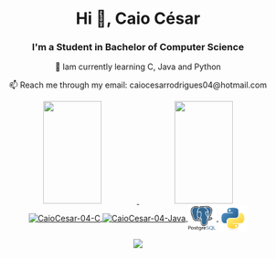 <h1 align="center">Hi 👋, Caio César</h1>
<h3 align="center">I'm a Student in Bachelor of Computer Science</h3>

<p align="center">
🔭 Iam currently learning C, Java and Python
</p>
<p align="center">
📫 Reach me through my email: caiocesarrodrigues04@hotmail.com
</p>
<div align="center">
  <a href="https://github.com/CaioCesar-04/">
  <img height="180em" width="45%" src="https://github-readme-stats.vercel.app/api?username=CaioCesar-04&show_icons=true&theme=gotham&include_all_commits=true&count_private=true"/>
  <img height="180em" width="45%" src="https://github-readme-stats.vercel.app/api/top-langs/?username=CaioCesar-04&layout=compact&langs_count=7&theme=gotham"/>
</div>

<div align="center">
  <img align="center" alt="CaioCesar-04-C" height="45" width="50" src="https://cdn.jsdelivr.net/gh/devicons/devicon/icons/c/c-original.svg" />
  <img align="center" alt="CaioCesar-04-Java" height="45" width="50" src="https://cdn.jsdelivr.net/gh/devicons/devicon/icons/java/java-original.svg" />
  <img align="center" alt="v-postgreSQL" height="45" width="50"src="https://raw.githubusercontent.com/devicons/devicon/master/icons/postgresql/postgresql-original-wordmark.svg"/>
  <img align="center" alt="CaioCesar-04-Python" height="45" width="50" src="https://raw.githubusercontent.com/devicons/devicon/master/icons/python/python-original.svg"/>
</div>

<p align="center">
<a href="https://git.io/streak-stats"><img src="https://github-readme-streak-stats.herokuapp.com?user=CaioCesar-04&theme=gotham&date_format=M%20j%5B%2C%20Y%5D"/></a>
</p>

